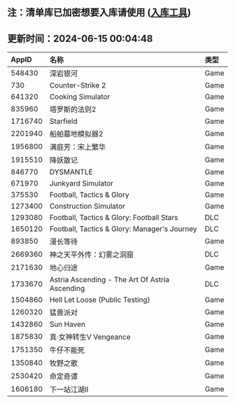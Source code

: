 ## 注：清单库已加密想要入库请使用 ([入库工具](https://github.com/BlankTMing/ManifestAutoUpdate/releases))

## 更新时间：2024-06-15 00:04:48
| AppID | 名称 | 类型  |
| :-------------------- | :----------------------------- | :----------- |
| 548430 | 深岩银河| Game |
| 730 | Counter-Strike 2| Game |
| 641320 | Cooking Simulator| Game |
| 835960 | 塔罗斯的法则2| Game |
| 1716740 | Starfield| Game |
| 2201940 | 船舶墓地模拟器2| Game |
| 1956800 | 满庭芳：宋上繁华| Game |
| 1915510 | 降妖散记| Game |
| 846770 | DYSMANTLE| Game |
| 671970 | Junkyard Simulator| Game |
| 375530 | Football, Tactics & Glory| Game |
| 1273400 | Construction Simulator| Game |
| 1293080 | Football, Tactics & Glory: Football Stars| DLC |
| 1650120 | Football, Tactics & Glory: Manager's Journey| DLC |
| 893850 | 漫长等待| Game |
| 2669360 | 神之天平外传：幻雾之洞窟| DLC |
| 2171630 | 地心归途| Game |
| 1733670 | Astria Ascending - The Art Of Astria Ascending| DLC |
| 1504860 | Hell Let Loose (Public Testing)| Game |
| 1260320 | 猛兽派对| Game |
| 1432860 | Sun Haven| Game |
| 1875830 | 真·女神转生Ⅴ Vengeance| Game |
| 1751350 | 牛仔不能死| Game |
| 1350840 | 牧野之歌| Game |
| 2530420 | 命定奇谭| Game |
| 1606180 | 下一站江湖Ⅱ| Game |
